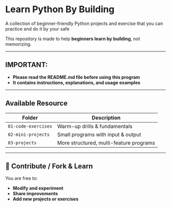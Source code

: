 # Learn Python By Building 

A collection of beginner-friendly Python projects and exercise that you can practice and do it by your safe

This repository is made to help **beginners learn by building**, not memorizing.

---

## IMPORTANT:
 - **Please read the README.md file before using this program** 
 - **It contains instructions, explanations, and usage examples**

---

## Available Resource

| Folder | Description |
|--------|-------------|
| `01-code-exercises` | Warm-up drills & fundamentals |
| `02-mini-projects` | Small programs with input & output |
| `03-projects` | More structured, multi-feature programs |

---

## 🤝 Contribute / Fork & Learn

You are free to:
- **Modify and experiment**
- **Share improvements**
- **Add new projects or exercises**